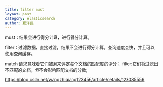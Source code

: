 ```yaml
---
title: filter must
layout: post
category: elasticsearch
author: 夏泽民
---
```

must：结果会进行得分计算，进行得分计算。

filter：过滤数据，直接过滤，结果不会进行得分计算，查询速度会快，并且可以使用查询缓存。
<!-- more -->
match:请求意味着它们被用来评定每个文档的匹配度的评分；
filter:它们将过滤出不匹配的文档，但不会影响匹配文档的分数;

https://blog.csdn.net/wangzhiqiang123456/article/details/123085556
